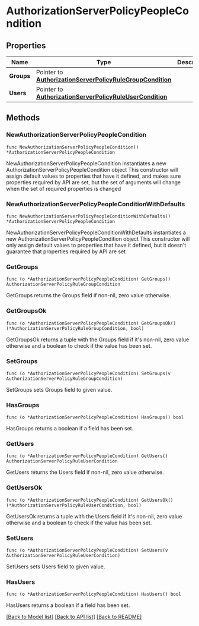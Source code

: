 # AuthorizationServerPolicyPeopleCondition

## Properties

Name | Type | Description | Notes
------------ | ------------- | ------------- | -------------
**Groups** | Pointer to [**AuthorizationServerPolicyRuleGroupCondition**](AuthorizationServerPolicyRuleGroupCondition.md) |  | [optional] 
**Users** | Pointer to [**AuthorizationServerPolicyRuleUserCondition**](AuthorizationServerPolicyRuleUserCondition.md) |  | [optional] 

## Methods

### NewAuthorizationServerPolicyPeopleCondition

`func NewAuthorizationServerPolicyPeopleCondition() *AuthorizationServerPolicyPeopleCondition`

NewAuthorizationServerPolicyPeopleCondition instantiates a new AuthorizationServerPolicyPeopleCondition object
This constructor will assign default values to properties that have it defined,
and makes sure properties required by API are set, but the set of arguments
will change when the set of required properties is changed

### NewAuthorizationServerPolicyPeopleConditionWithDefaults

`func NewAuthorizationServerPolicyPeopleConditionWithDefaults() *AuthorizationServerPolicyPeopleCondition`

NewAuthorizationServerPolicyPeopleConditionWithDefaults instantiates a new AuthorizationServerPolicyPeopleCondition object
This constructor will only assign default values to properties that have it defined,
but it doesn't guarantee that properties required by API are set

### GetGroups

`func (o *AuthorizationServerPolicyPeopleCondition) GetGroups() AuthorizationServerPolicyRuleGroupCondition`

GetGroups returns the Groups field if non-nil, zero value otherwise.

### GetGroupsOk

`func (o *AuthorizationServerPolicyPeopleCondition) GetGroupsOk() (*AuthorizationServerPolicyRuleGroupCondition, bool)`

GetGroupsOk returns a tuple with the Groups field if it's non-nil, zero value otherwise
and a boolean to check if the value has been set.

### SetGroups

`func (o *AuthorizationServerPolicyPeopleCondition) SetGroups(v AuthorizationServerPolicyRuleGroupCondition)`

SetGroups sets Groups field to given value.

### HasGroups

`func (o *AuthorizationServerPolicyPeopleCondition) HasGroups() bool`

HasGroups returns a boolean if a field has been set.

### GetUsers

`func (o *AuthorizationServerPolicyPeopleCondition) GetUsers() AuthorizationServerPolicyRuleUserCondition`

GetUsers returns the Users field if non-nil, zero value otherwise.

### GetUsersOk

`func (o *AuthorizationServerPolicyPeopleCondition) GetUsersOk() (*AuthorizationServerPolicyRuleUserCondition, bool)`

GetUsersOk returns a tuple with the Users field if it's non-nil, zero value otherwise
and a boolean to check if the value has been set.

### SetUsers

`func (o *AuthorizationServerPolicyPeopleCondition) SetUsers(v AuthorizationServerPolicyRuleUserCondition)`

SetUsers sets Users field to given value.

### HasUsers

`func (o *AuthorizationServerPolicyPeopleCondition) HasUsers() bool`

HasUsers returns a boolean if a field has been set.


[[Back to Model list]](../README.md#documentation-for-models) [[Back to API list]](../README.md#documentation-for-api-endpoints) [[Back to README]](../README.md)



